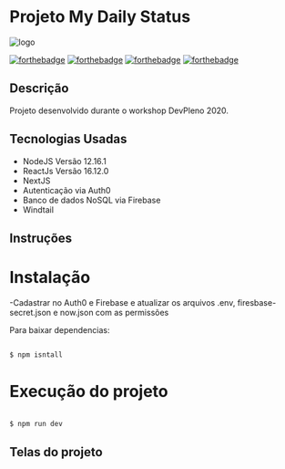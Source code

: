 # Projeto My Daily Status

![logo](https://i.imgur.com/6IkDCaW.png)

[![forthebadge](https://forthebadge.com/images/badges/made-with-javascript.svg)](https://forthebadge.com)
[![forthebadge](https://forthebadge.com/images/badges/uses-html.svg)](https://forthebadge.com)
[![forthebadge](https://forthebadge.com/images/badges/uses-css.svg)](https://forthebadge.com)
[![forthebadge](https://forthebadge.com/images/badges/built-with-love.svg)](https://forthebadge.com)

## Descrição
Projeto desenvolvido durante o workshop DevPleno 2020.

## Tecnologias Usadas
- NodeJS Versão 12.16.1 
- ReactJs Versão 16.12.0
- NextJS
- Autenticação via Auth0
- Banco de dados NoSQL via Firebase
- Windtail

## Instruções
# Instalação

-Cadastrar no Auth0 e Firebase e atualizar os arquivos .env, firesbase-secret.json e now.json com as permissões

Para baixar dependencias:
```bash

$ npm isntall
```

# Execução do projeto
```bash

$ npm run dev

```


## Telas do projeto
